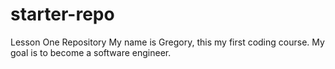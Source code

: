 # starter-repo
Lesson One Repository
My name is Gregory, this my first coding course. My goal is to become a software engineer.
